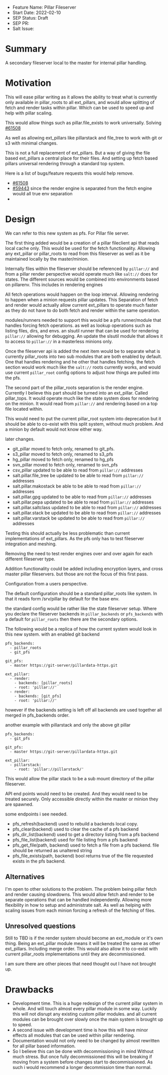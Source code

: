 - Feature Name: Pillar Fileserver 
- Start Date: 2022-02-10
- SEP Status: Draft
- SEP PR:
- Salt Issue:

# Summary
[summary]: #summary

A secondary fileserver local to the master for internal pillar handling.

# Motivation
[motivation]: #motivation

This will ease pillar writing as it allows the ability to treat what is 
currently only available in pillar_roots to all ext_pillars, and would allow 
splitting of fetch and render tasks within pillar. Which can be used to speed 
up and help with pillar scaling. 

This would allow things such as pillar.file_exists to work universally. 
Solving [#61508](https://github.com/saltstack/salt/issues/61508)

As well as allowing ext_pillars like pillarstack and file_tree to work with git 
or s3 with minimal changes.

This is not a full replacement of ext_pillars. But a way of giving the file 
based ext_pillars a central place for their files. And setting up fetch based 
pillars universal rendering through a standard top system.

Here is a list of bugs/feature requests this would help remove. 

* [#61508](https://github.com/saltstack/salt/issues/61508)
* [#59443](https://github.com/saltstack/salt/issues/59443) since the render engine is separated from the fetch engine would 
         all true env separation
* 

# Design
[design]: #detailed-design

We can refer to this new system as pfs. For Pillar file server. 

The first thing added would be a creation of a pillar fileclient api that reads
local cache only. This would be used for the fetch functionality. Allowing any 
ext_pillar or pillar_roots to read from this fileserver as well as it be 
maintained locally by the master/minion. 

Internally files within the fileserver should be referenced by `pillar://` and 
from a pillar render perspective
would operate much like `salt://` does for states. The different sources would 
be combined into environments based on pillarenv. This includes in rendering 
engines

All fetch operations would happen on the loop interval. Allowing rendering to 
happen when a minion requests pillar updates. This Separation of fetch and 
render would actually allow current ext_pillars to operate much faster as they 
do not have to do both fetch and render within the same operation. 

modules/runners needed to support this would be a pfs runner/module that 
handles forcing fetch operations. as well as lookup operations such as listing
files, dirs, and envs. an slsutil runner that can be used for rendering 
`pillar://` allowing for debugging. An update the slsutil module that allows 
it to access to `pillar://` in a masterless minions only. 

Once the fileserver api is added the next item would be to separate what is 
currently pillar_roots into two sub modules that are both enabled by default. 
One that handles rendering and he other that handles fetching. the fetch 
section would work much like the `salt://` roots currently works, and would use
current `pillar_root` config options to adjust how things are pulled into the 
pfs. 

The second part of the pillar_roots separation is the render engine. Currently 
I believe this part should be turned into an ext_pillar. Called pillar_tops. 
It would operate much like the state system does for rendering on the minion. 
It would read from `pillar://` and rendering based on a top file located 
within. 

This would need to put the current pillar_root system into deprecation but it 
should be able to co-exist with this split system, without much problem. 
And a minion by default would not know either way. 

later changes. 

* git_pillar moved to fetch only, renamed to git_pfs.
* s3_pillar moved to fetch only, renamed to s3_pfs
* hg_pillar moved to fetch only, renamed to hg_pfs
* svn_pillar moved to fetch only, renamed to svn_pfs
* csv_pillar updated to be able to read from `pillar://` addresses
* salt.pillar.file_tree be updated to be able to read from `pillar://` addresses
* salt.pillar.makostack be able to be able to read from `pillar://` addresses
* salt.pillar.gpg updated to be able to read from `pillar://` addresses
* salt.pillar.pepa updated to be able to read from `pillar://` addresses
* salt.pillar.saltclass updated to be able to read from `pillar://` addresses
* salt.pillar.stack be updated to be able to read from `pillar://` addresses
* salt.pillar.varstack be updated to be able to read from `pillar://` addresses

Testing this should actually be less problematic than current implementations 
of ext_pillars. As the pfs only has to test fileserver integration and meshing. 

Removing the need to test render engines over and over again for each different
fileserver type.

Addition functionality could be added including encryption layers, and cross 
master pillar fileservers. but those are not the focus of this first pass.

Configuration from a users perspective. 

The default configuration should be a standard pillar_roots like system. In 
that it reads form /srv/pillar by default for the base env. 

the standard config would be rather like the state fileserver setup. Where you
declare the fileserver backends in `pillar_backends` or `pfs_backends` with a 
default for `pillar_roots` 
then there are the secondary options.

The following would be a replica of how the current system would look in this 
new system. with an enabled git backend



``` code=yaml
pfs_backends:
  - pillar_roots
  - git_pfs

git_pfs:
  - master https://git-server/pillardata-https.git

ext_pillar:
  - render:
    - backends: [pillar_roots]
    - root: 'pillar://'
  - render:
    - backends: [git_pfs]
    - root: 'pillar://'
```

however if the backends setting is left off all backends are used together all 
merged in pfs_backends order. 

another example with pillarstack and only the above git pillar

```
pfs_backends:
  - git_pfs

git_pfs:
  - master https://git-server/pillardata-https.git

ext_pillar:
  - pillarstack:
    - root: 'pillar://pillarstack/'
```
This would allow the pillar stack to be a sub mount directory of the 
pillar fileserver. 



API end points would need to be created. And they would need to be treated 
securely. Only accessible directly within the master or minion they are 
spawned.

some endpoints i see needed.

* pfs_refresh(backend) used to rebuild a backends local copy. 
* pfs_clear(backend) used to clear the cache of a pfs backend
* pfs_dir_list(backend) used to get a directory listing from a pfs backend
* pfs_file_list(backend) used for file listing from a pfs backend
* pfs_get_file(path, backend) used to fetch a file from a pfs backend. file 
  should be returned as unaltered string
* pfs_file_exists(path, backend) bool returns true of the file requested exists 
  in the pfs backend.

## Alternatives
[alternatives]: #alternatives

I'm open to other solutions to the problem. The problem being pillar fetch and
render causing slowdowns. This would allow fetch and render to be separate
operations that can be handled independently. Allowing more flexibility in how 
to setup and administrate salt. As well as helping with scaling issues from
each minion forcing a refresh of the fetching of files. 


## Unresolved questions
[unresolved]: #unresolved-questions

Still to TBD is if the render system should become an ext_module or it's 
own thing. Being an ext_pillar module means it will be treated the same as 
other ext_pillars. Including merge order. This would also allow it to co-exist
with current pillar_roots implementations until they are decommissioned.

I am sure there are other pieces that need thought out I have not brought up. 

# Drawbacks
[drawbacks]: #drawbacks

* Development time. This is a huge redesign of the current pillar system in 
  whole. And will touch almost every pillar module in some way. Luckily this 
  will not disrupt any existing custom pillar modules. and all current modules
  can be brought over slowly once the main system is brought up to speed.
* A second issue with development time is how this will have minor effects all
  modules that can be used within pillar rendering. 
* Documentation would not only need to be changed by almost rewritten for all 
  pillar based information. 
* So I believe this can be done with decommissioning in mind Without much 
  stress. But once fully decommissioned this will be breaking if moving from a 
  system before changes start to decommissioned. As such i would recommend a 
  longer decommission time than normal. 
